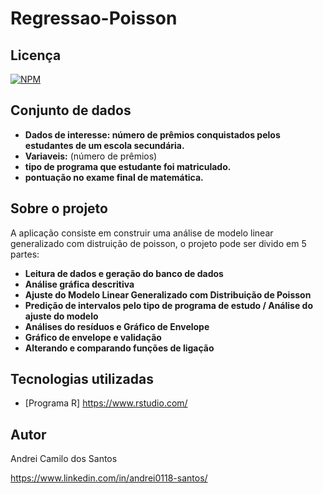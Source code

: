 # Regressao-Poisson

## Licença  
[![NPM](https://img.shields.io/npm/l/react)]( https://github.com/andrei0118/Deteccao-fraudes-cartao/blob/master/LICENSE)

## Conjunto de dados 

- **Dados de interesse: número de prêmios conquistados pelos estudantes de um escola secundária.**
- **Variaveis:** (número de prêmios)
- **tipo de programa que estudante foi matriculado.**
- **pontuação no exame final de matemática.**



## Sobre o projeto

A aplicação consiste em construir uma análise de modelo linear generalizado com distruição de poisson, o projeto pode ser divido em 5 partes:

- **Leitura de dados e geração do banco de dados**
- **Análise gráfica descritiva**
- **Ajuste do Modelo Linear Generalizado com Distribuição de Poisson**
- **Predição de intervalos pelo tipo de programa de estudo / Análise do ajuste do modelo**
- **Análises do resíduos e Gráfico de Envelope**
- **Gráfico de envelope e validação**
- **Alterando e comparando funções de ligação**

## Tecnologias utilizadas
- [Programa R] https://www.rstudio.com/

## Autor

Andrei Camilo dos Santos

https://www.linkedin.com/in/andrei0118-santos/
